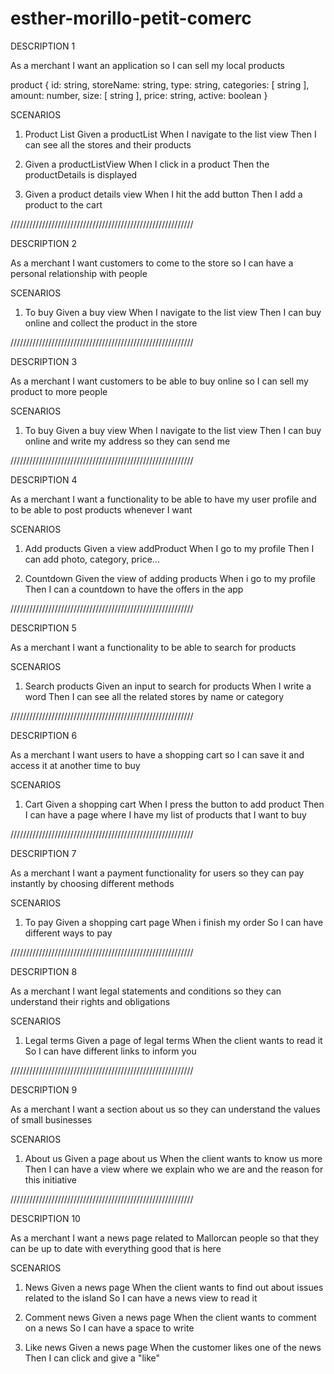 # esther-morillo-petit-comerc

DESCRIPTION 1

As a merchant
I want an application
so I can sell my local products

product {
    id: string,
    storeName: string,
    type: string,
    categories: [ string ],
    amount: number,
    size: [ string ],
    price: string,
    active: boolean
}

SCENARIOS

1. Product List
Given a productList
When I navigate to the list view
Then I can see all the stores and their products

2. Given a productListView
When I click in a product
Then the productDetails is displayed

3. Given a product details view
When I hit the add button
Then I add a product to the cart


//////////////////////////////////////////////////////////

DESCRIPTION 2

As a merchant
I want customers to come to the store
so I can have a personal relationship with people

SCENARIOS

1. To buy
Given a buy view
When I navigate to the list view
Then I can buy online and collect the product in the store


//////////////////////////////////////////////////////////

DESCRIPTION 3

As a merchant
I want customers to be able to buy online
so I can sell my product to more people

SCENARIOS

1. To buy
Given a buy view
When I navigate to the list view
Then I can buy online and write my address so they can send me


//////////////////////////////////////////////////////////

DESCRIPTION 4

As a merchant
I want a functionality
to be able to have my user profile and to be able to post products whenever I want

SCENARIOS

1. Add products
Given a view addProduct
When I go to my profile
Then I can add photo, category, price...

2. Countdown
Given the view of adding products
When i go to my profile
Then I can a countdown to have the offers in the app


//////////////////////////////////////////////////////////

DESCRIPTION 5

As a merchant
I want a functionality
to be able to search for products

SCENARIOS

1. Search products
Given an input to search for products
When I write a word
Then I can see all the related stores by name or category


//////////////////////////////////////////////////////////

DESCRIPTION 6

As a merchant
I want users to have a shopping cart
so I can save it and access it at another time to buy

SCENARIOS

1. Cart
Given a shopping cart
When I press the button to add product
Then I can have a page where I have my list of products that I want to buy


//////////////////////////////////////////////////////////

DESCRIPTION 7

As a merchant
I want a payment functionality for users
so they can pay instantly by choosing different methods

SCENARIOS

1. To pay
Given a shopping cart page
When i finish my order
So I can have different ways to pay


//////////////////////////////////////////////////////////

DESCRIPTION 8

As a merchant
I want legal statements and conditions
so they can understand their rights and obligations

SCENARIOS

1. Legal terms
Given a page of legal terms
When the client wants to read it
So I can have different links to inform you


//////////////////////////////////////////////////////////

DESCRIPTION 9

As a merchant
I want a section about us
so they can understand the values ​​of small businesses

SCENARIOS

1. About us
Given a page about us
When the client wants to know us more
Then I can have a view where we explain who we are and the reason for this initiative


//////////////////////////////////////////////////////////

DESCRIPTION 10

As a merchant
I want a news page related to Mallorcan people
so that they can be up to date with everything good that is here

SCENARIOS

1. News
Given a news page
When the client wants to find out about issues related to the island
So I can have a news view to read it

2. Comment news
Given a news page
When the client wants to comment on a news
So I can have a space to write

3. Like news
Given a news page
When the customer likes one of the news
Then I can click and give a "like"

